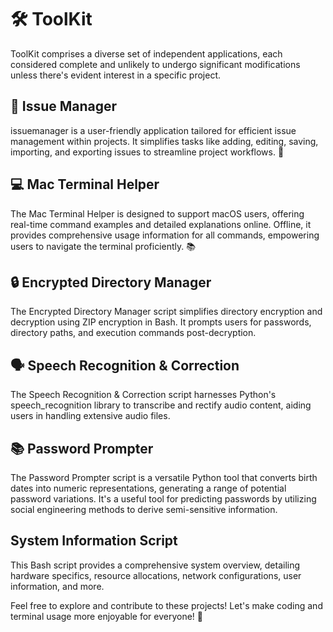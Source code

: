 
# 🛠️ ToolKit
ToolKit comprises a diverse set of independent applications, each considered complete and unlikely to undergo significant modifications unless there's evident interest in a specific project.

## 📜 Issue Manager
issuemanager is a user-friendly application tailored for efficient issue management within projects. It simplifies tasks like adding, editing, saving, importing, and exporting issues to streamline project workflows. 🚀

## 💻 Mac Terminal Helper
The Mac Terminal Helper is designed to support macOS users, offering real-time command examples and detailed explanations online. Offline, it provides comprehensive usage information for all commands, empowering users to navigate the terminal proficiently. 📚

## 🔒 Encrypted Directory Manager
The Encrypted Directory Manager script simplifies directory encryption and decryption using ZIP encryption in Bash. It prompts users for passwords, directory paths, and execution commands post-decryption.

## 🗣️ Speech Recognition & Correction
The Speech Recognition & Correction script harnesses Python's speech_recognition library to transcribe and rectify audio content, aiding users in handling extensive audio files.

## 📚 Password Prompter
The Password Prompter script is a versatile Python tool that converts birth dates into numeric representations, generating a range of potential password variations. It's a useful tool for predicting passwords by utilizing social engineering methods to derive semi-sensitive information.

## System Information Script
This Bash script provides a comprehensive system overview, detailing hardware specifics, resource allocations, network configurations, user information, and more.







Feel free to explore and contribute to these projects! Let's make coding and terminal usage more enjoyable for everyone! 🎉
